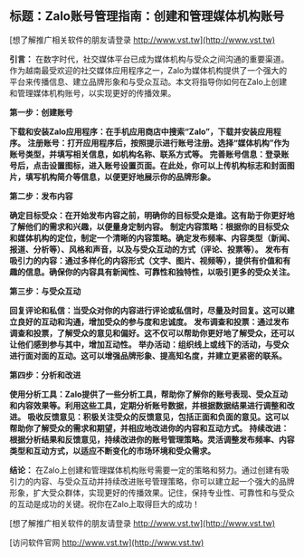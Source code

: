 ## **标题：Zalo账号管理指南：创建和管理媒体机构账号**

[想了解推广相关软件的朋友请登录 http://www.vst.tw](http://www.vst.tw)

**引言：**
在数字时代，社交媒体平台已成为媒体机构与受众之间沟通的重要渠道。作为越南最受欢迎的社交媒体应用程序之一，Zalo为媒体机构提供了一个强大的平台来传播信息、建立品牌形象和与受众互动。本文将指导你如何在Zalo上创建和管理媒体机构账号，以实现更好的传播效果。

**第一步：创建账号**

**下载和安装Zalo应用程序：在手机应用商店中搜索“Zalo”，下载并安装应用程序。**
**注册账号：打开应用程序后，按照提示进行账号注册。选择“媒体机构”作为账号类型，并填写相关信息，如机构名称、联系方式等。**
**完善账号信息：登录账号后，点击设置图标，进入账号设置页面。在此处，你可以上传机构标志和封面图片，填写机构简介等信息，以便更好地展示你的品牌形象。**

**第二步：发布内容**

**确定目标受众：在开始发布内容之前，明确你的目标受众是谁。这有助于你更好地了解他们的需求和兴趣，以便量身定制内容。**
**制定内容策略：根据你的目标受众和媒体机构的定位，制定一个清晰的内容策略。确定发布频率、内容类型（新闻、报道、分析等）、风格和声音，以及与受众互动的方式（评论、投票等）。**
**发布有吸引力的内容：通过多样化的内容形式（文字、图片、视频等），提供有价值和有趣的信息。确保你的内容具有新闻性、可靠性和独特性，以吸引更多的受众关注。**

**第三步：与受众互动**

**回复评论和私信：当受众对你的内容进行评论或私信时，尽量及时回复。这可以建立良好的互动和沟通，增加受众的参与度和忠诚度。**
**发布调查和投票：通过发布调查和投票，了解受众的意见和偏好。这不仅可以帮助你更好地了解受众，还可以让他们感到参与其中，增加互动性。**
**举办活动：组织线上或线下的活动，与受众进行面对面的互动。这可以增强品牌形象、提高知名度，并建立更紧密的联系。**

**第四步：分析和改进**

**使用分析工具：Zalo提供了一些分析工具，帮助你了解你的账号表现、受众互动和内容效果等。利用这些工具，定期分析账号数据，并根据数据结果进行调整和改进。**
**吸收反馈意见：积极关注受众的反馈意见，包括正面和负面的意见。这可以帮助你了解受众的需求和期望，并相应地改进你的内容和互动方式。**
**持续改进：根据分析结果和反馈意见，持续改进你的账号管理策略。灵活调整发布频率、内容类型和互动方式，以适应不断变化的市场环境和受众需求。**

**结论：**
在Zalo上创建和管理媒体机构账号需要一定的策略和努力。通过创建有吸引力的内容、与受众互动并持续改进账号管理策略，你可以建立起一个强大的品牌形象，扩大受众群体，实现更好的传播效果。记住，保持专业性、可靠性和与受众的互动是成功的关键。祝你在Zalo上取得巨大的成功！

[想了解推广相关软件的朋友请登录 http://www.vst.tw](http://www.vst.tw)


[访问软件官网 http://www.vst.tw](http://www.vst.tw)
